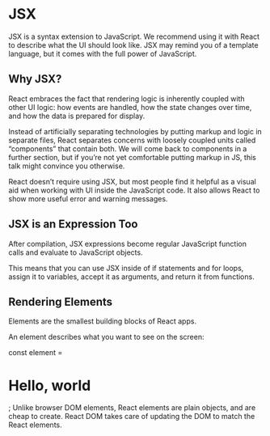 # JSX
 JSX is a syntax extension to JavaScript. We recommend using it with React to describe what the UI should look like. JSX may remind you of a template language, but it comes with the full power of JavaScript.

## Why JSX?
 React embraces the fact that rendering logic is inherently coupled with other UI logic: how events are handled, how the state changes over time, and how the data is prepared for display.

 Instead of artificially separating technologies by putting markup and logic in separate files, React separates concerns with loosely coupled units called “components” that contain both. We will come back to components in a further section, but if you’re not yet comfortable putting markup in JS, this talk might convince you otherwise.

 React doesn’t require using JSX, but most people find it helpful as a visual aid when working with UI inside the JavaScript code. It also allows React to show more useful error and warning messages.

## JSX is an Expression Too
 After compilation, JSX expressions become regular JavaScript function calls and evaluate to JavaScript objects.

 This means that you can use JSX inside of if statements and for loops, assign it to variables, accept it as arguments, and return it from functions.

## Rendering Elements
 Elements are the smallest building blocks of React apps.

 An element describes what you want to see on the screen:

 const element = <h1>Hello, world</h1>;
 Unlike browser DOM elements, React elements are plain objects, and are cheap to create. React DOM takes care of updating the DOM to match the React elements.